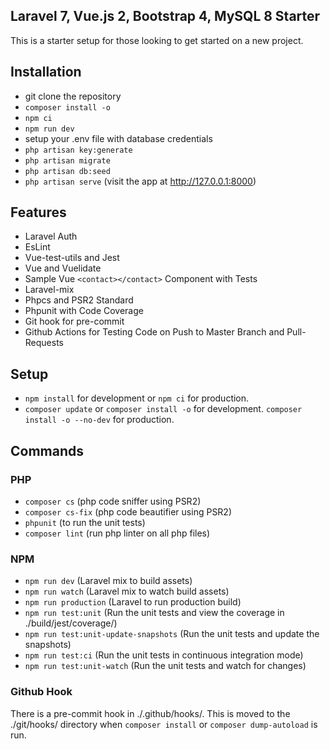 ## Laravel 7, Vue.js 2, Bootstrap 4, MySQL 8 Starter

This is a starter setup for those looking to get started on a new project.

## Installation

* git clone the repository
* `composer install -o`
* `npm ci`
* `npm run dev`
* setup your .env file with database credentials
* `php artisan key:generate`
* `php artisan migrate`
* `php artisan db:seed`
* `php artisan serve` (visit the app at http://127.0.0.1:8000)

## Features

* Laravel Auth
* EsLint
* Vue-test-utils and Jest
* Vue and Vuelidate
* Sample Vue `<contact></contact>` Component with Tests
* Laravel-mix
* Phpcs and PSR2 Standard
* Phpunit with Code Coverage
* Git hook for pre-commit
* Github Actions for Testing Code on Push to Master Branch and Pull-Requests

## Setup

* `npm install` for development or `npm ci` for production.
* `composer update` or `composer install -o` for development. `composer install -o --no-dev` for production.

## Commands

### PHP
* `composer cs` (php code sniffer using PSR2)
* `composer cs-fix` (php code beautifier using PSR2)
* `phpunit` (to run the unit tests)
* `composer lint` (run php linter on all php files)

### NPM
* `npm run dev` (Laravel mix to build assets)
* `npm run watch` (Laravel mix to watch build assets)
* `npm run production` (Laravel to run production build)
* `npm run test:unit` (Run the unit tests and view the coverage in ./build/jest/coverage/)
* `npm run test:unit-update-snapshots` (Run the unit tests and update the snapshots)
* `npm run test:ci` (Run the unit tests in continuous integration mode)
* `npm run test:unit-watch` (Run the unit tests and watch for changes)

### Github Hook

There is a pre-commit hook in ./.github/hooks/. This is moved to the ./git/hooks/ directory when `composer install` or `composer dump-autoload` is run.
